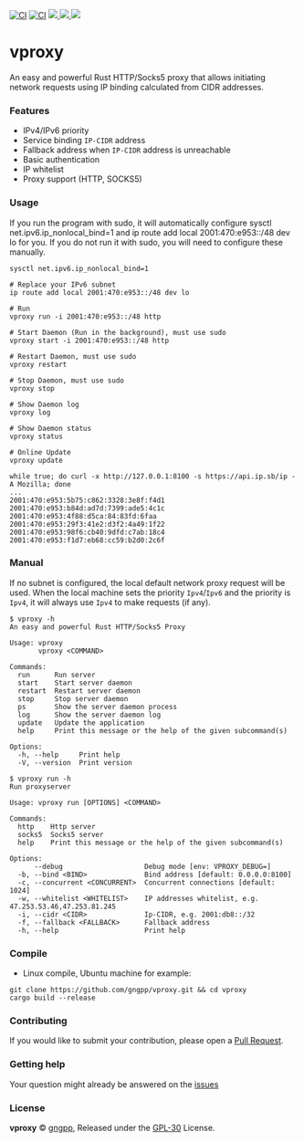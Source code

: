 [![CI](https://github.com/gngpp/vproxy/actions/workflows/ci.yml/badge.svg)](https://github.com/gngpp/vproxy/actions/workflows/ci.yml)
[![CI](https://github.com/gngpp/vproxy/actions/workflows/release.yml/badge.svg)](https://github.com/gngpp/vproxy/actions/workflows/release.yml)
<a target="_blank" href="https://github.com/gngpp/vproxy/blob/main/LICENSE">
<img src="https://img.shields.io/badge/GPL-3.0-blue.svg"/>
</a>
<a href="https://github.com/gngpp/vproxy/releases">
<img src="https://img.shields.io/github/release/gngpp/vproxy.svg?style=flat">
</a>
</a><a href="https://github.com/gngpp/vproxy/releases">
<img src="https://img.shields.io/github/downloads/gngpp/vproxy/total?style=flat">
</a>

# vproxy

An easy and powerful Rust HTTP/Socks5 proxy that allows initiating network requests using IP binding calculated from CIDR addresses.

### Features

- IPv4/IPv6 priority
- Service binding `IP-CIDR` address
- Fallback address when `IP-CIDR` address is unreachable
- Basic authentication
- IP whitelist
- Proxy support (HTTP, SOCKS5)

### Usage

If you run the program with sudo, it will automatically configure sysctl net.ipv6.ip_nonlocal_bind=1 and ip route add local 2001:470:e953::/48 dev lo for you. If you do not run it with sudo, you will need to configure these manually.

```shell
sysctl net.ipv6.ip_nonlocal_bind=1

# Replace your IPv6 subnet
ip route add local 2001:470:e953::/48 dev lo

# Run
vproxy run -i 2001:470:e953::/48 http

# Start Daemon (Run in the background), must use sudo
vproxy start -i 2001:470:e953::/48 http

# Restart Daemon, must use sudo
vproxy restart

# Stop Daemon, must use sudo
vproxy stop

# Show Daemon log
vproxy log

# Show Daemon status
vproxy status

# Online Update
vproxy update

while true; do curl -x http://127.0.0.1:8100 -s https://api.ip.sb/ip -A Mozilla; done
...
2001:470:e953:5b75:c862:3328:3e8f:f4d1
2001:470:e953:b84d:ad7d:7399:ade5:4c1c
2001:470:e953:4f88:d5ca:84:83fd:6faa
2001:470:e953:29f3:41e2:d3f2:4a49:1f22
2001:470:e953:98f6:cb40:9dfd:c7ab:18c4
2001:470:e953:f1d7:eb68:cc59:b2d0:2c6f
```

### Manual

If no subnet is configured, the local default network proxy request will be used. When the local machine sets the priority `Ipv4`/`Ipv6` and the priority is `Ipv4`, it will always use `Ipv4` to make requests (if any).

```shell
$ vproxy -h
An easy and powerful Rust HTTP/Socks5 Proxy

Usage: vproxy
       vproxy <COMMAND>

Commands:
  run      Run server
  start    Start server daemon
  restart  Restart server daemon
  stop     Stop server daemon
  ps       Show the server daemon process
  log      Show the server daemon log
  update   Update the application
  help     Print this message or the help of the given subcommand(s)

Options:
  -h, --help     Print help
  -V, --version  Print version

$ vproxy run -h
Run proxyserver

Usage: vproxy run [OPTIONS] <COMMAND>

Commands:
  http    Http server
  socks5  Socks5 server
  help    Print this message or the help of the given subcommand(s)

Options:
      --debug                    Debug mode [env: VPROXY_DEBUG=]
  -b, --bind <BIND>              Bind address [default: 0.0.0.0:8100]
  -c, --concurrent <CONCURRENT>  Concurrent connections [default: 1024]
  -w, --whitelist <WHITELIST>    IP addresses whitelist, e.g. 47.253.53.46,47.253.81.245
  -i, --cidr <CIDR>              Ip-CIDR, e.g. 2001:db8::/32
  -f, --fallback <FALLBACK>      Fallback address
  -h, --help                     Print help
```

### Compile

- Linux compile, Ubuntu machine for example:

```shell
git clone https://github.com/gngpp/vproxy.git && cd vproxy
cargo build --release
```

### Contributing

If you would like to submit your contribution, please open a [Pull Request](https://github.com/gngpp/vproxy/pulls).

### Getting help

Your question might already be answered on the [issues](https://github.com/gngpp/vproxy/issues)

### License

**vproxy** © [gngpp](https://github.com/gngpp), Released under the [GPL-30](./LICENSE) License.
